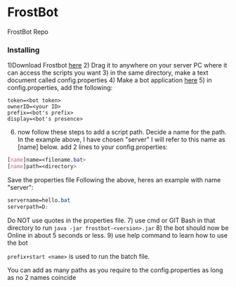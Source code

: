 # FrostBot
FrostBot Repo

### Installing
1)Download Frostbot [here](https://drive.google.com/file/d/13_Rdzm7uV3kti_c0UTcge7BvsSc_SkUv/view?usp=sharing)
2) Drag it to anywhere on your server PC where it can access the scripts you want
3) in the same directory, make a text document called config.properties
4) Make a bot application [here](https://discordapp.com/developers/applications/)
5) in config.properties, add the following:
```
token=<bot token>
ownerID=<your ID>
prefix=<bot's prefix>
display=<bot's presence>
```
6) now follow these steps to add a script path.
Decide a name for the path. In the example above, I have chosen "server" I will refer to this name as [name] below.
add 2 lines to your config.properties: 
 ```css
[name]name=<filename.bat>
[name]path=<directory>
```
Save the properties file
Following the above, heres an example with name "server":
```css
servername=hello.bat
serverpath=D:
```
Do NOT use quotes in the properties file.
7) use cmd or GIT Bash in that directory to run `java -jar frostbot-<version>.jar`
8) the bot should now be Online in about 5 seconds or less.
9) use help command to learn how to use the bot

`prefix+start <name>` is used to run the batch file.

You can add as many paths as you require to the config.properties as long as no 2 names coincide
